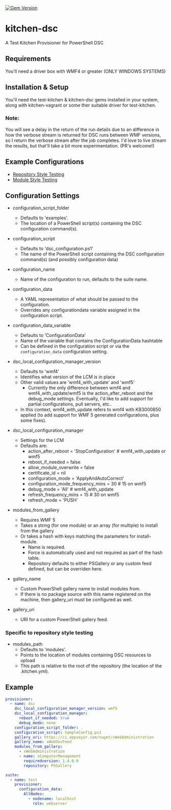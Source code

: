 [![Gem Version](https://badge.fury.io/rb/kitchen-dsc.svg)](http://badge.fury.io/rb/kitchen-dsc)

# kitchen-dsc
A Test Kitchen Provisioner for PowerShell DSC


## Requirements
You'll need a driver box with WMF4 or greater (ONLY WINDOWS SYSTEMS)

## Installation & Setup
You'll need the test-kitchen & kitchen-dsc gems installed in your system, along with kitchen-vagrant or some ther suitable driver for test-kitchen. 

### Note:
You will see a delay in the return of the run details due to an difference in how the verbose stream is returned for DSC runs between WMF versions, so I return the verbose stream after the job completes.  I'd love to live stream the results, but that'll take a bit more experimentation. (PR's welcome!)

## Example Configurations
* [Repository Style Testing](https://github.com/smurawski/dsc-kitchen-project)
* [Module Style Testing](https://github.com/powershellorg/cwebadministration/tree/smurawski/adding_tests)

## Configuration Settings
* configuration_script_folder
  * Defaults to 'examples'.
  * The location of a PowerShell script(s) containing the DSC configuration command(s).

* configuration_script
  * Defaults to 'dsc_configuration.ps1'
  * The name of the PowerShell script containing the DSC configuration command(s) (and possibly configuration data)

* configuration_name
  * Name of the configuration to run, defaults to the suite name.

* configuration_data
  * A YAML representation of what should be passed to the configuration.
  * Overrides any configurationdata variable assigned in the configuration script.

* configuration_data_variable
  * Defaults to 'ConfigurationData'
  * Name of the variable that contains the ConfigurationData hashtable
  * Can be defined in the configuration script or via the `configuration_data` configuration setting.

* dsc_local_configuration_manager_version
  * Defaults to 'wmf4' 
  * Identifies what version of the LCM is in place
  * Other valid values are 'wmf4_with_update' and 'wmf5'
    * Currently the only difference between wmf4 and wmf4_with_update/wmf5 is the action_after_reboot and the debug_mode settings.  Eventually, I'd like to add support for partial configurations, pull servers, etc..
  * In this context, wmf4_with_update refers to wmf4 with KB3000850 applied (to add support for WMF 5 generated configurations, plus some fixes).

* dsc_local_configuration_manager
  * Settings for the LCM
  * Defaults are:
    * action_after_reboot = 'StopConfiguration' # wmf4_with_update or wmf5
    * reboot_if_needed = false
    * allow_module_overwrite = false
    * certificate_id = nil
    * configuration_mode = 'ApplyAndAutoCorrect'
    * configuration_mode_frequency_mins = 30    # 15 on wmf5
    * debug_mode = 'All'                        # wmf4_with_update
    * refresh_frequency_mins = 15               # 30 on wmf5
    * refresh_mode = 'PUSH'

* modules_from_gallery
  * Requires WMF 5
  * Takes a string (for one module) or an array (for multiple) to install from the gallery
  * Or takes a hash with keys matching the parameters for install-module.  
    * Name is required.  
    * Force is automatically used and not required as part of the hash table.
    * Repository defaults to either PSGallery or any custom feed defined, but can be overriden here.

* gallery_name
  * Custom PowerShell gallery name to install modules from.
  * If there is no package source with this name registered on the machine, then gallery_uri must be configured as well.

* gallery_uri
  * URI for a custom PowerShell gallery feed.

### Specific to repository style testing
* modules_path
  * Defaults to 'modules'.
  * Points to the location of modules containing DSC resources to upload
  * This path is relative to the root of the repository (the location of the .kitchen.yml).

## Example 

```yaml
provisioner:
  - name: dsc
    dsc_local_configuration_manager_version: wmf5
    dsc_local_configuration_manager:
      reboot_if_needed: true
      debug_mode: none
    configuration_script_folder: .
    configuration_script: SampleConfig.ps1
    gallery_uri: https://ci.appveyor.com/nuget/xWebAdministration
    gallery_name: xWebDevFeed
    modules_from_gallery:
      - xWebAdministration
      - name: xComputerManagement
        requiredversion: 1.4.0.0
        repository: PSGallery

suite:
  - name: test
    provisioner:
      configuration_data:
        AllNodes:
          - nodename: localhost
            role: webserver
```